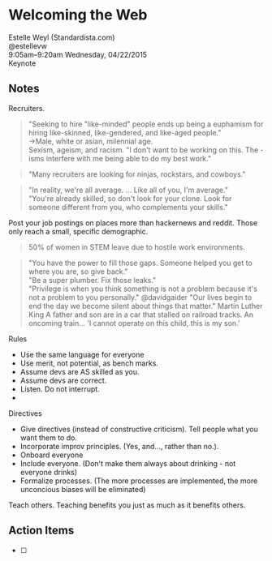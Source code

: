 # Welcoming the Web
Estelle Weyl (Standardista.com)  
@estellevw  
9:05am–9:20am Wednesday, 04/22/2015  
Keynote  

## Notes
Recruiters.  
> "Seeking to hire "like-minded" people ends up being a euphamism for hiring like-skinned, like-gendered, and like-aged people."  
->Male, white or asian, milennial age.  
Sexism, ageism, and racism. "I don't want to be working on this. The -isms interfere with me being able to do my best work."  

> "Many recruiters are looking for ninjas, rockstars, and cowboys."  

> "In reality, we're all average. ... Like all of you, I'm average."  
> "You're already skilled, so don't look for your clone. Look for someone different from you, who complements your skills."  

Post your job postings on places more than hackernews and reddit. Those only reach a small, specific demographic.  
> 50% of women in STEM leave due to hostile work environments.

> "You have the power to fill those gaps. Someone helped you get to where you are, so give back."  
> "Be a super plumber. Fix those leaks."  
> "Privilege is when you think something is not a problem because it's not a problem to you personally." @davidgaider
> "Our lives begin to end the day we become silent about things that matter." Martin Luther King
> A father and son are in a car that stalled on railroad tracks. An oncoming train... 'I cannot operate on this child, this is my son.'  

Rules
* Use the same language for everyone
* Use merit, not potential, as bench marks.
* Assume devs are AS skilled as you.
* Assume devs are correct.
* Listen. Do not interrupt.
*

Directives
* Give directives (instead of constructive criticism). Tell people what you want them to do.
* Incorporate improv principles. (Yes, and..., rather than no.).
* Onboard everyone
* Include everyone. (Don't make them always about drinking - not everyone drinks)
* Formalize processes. (The more processes are implemented, the more unconcious biases will be eliminated)

Teach others. Teaching benefits you just as much as it benefits others.

## Action Items
* [ ] 

